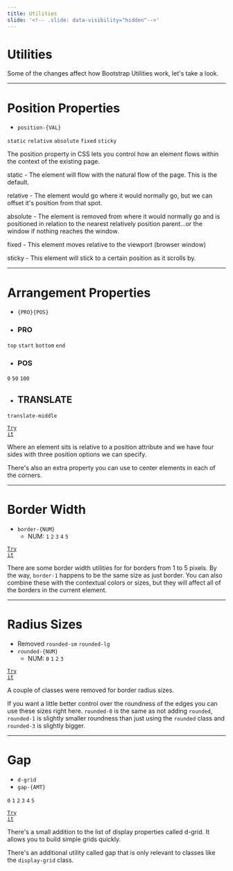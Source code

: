 ```yaml
---
title: Utilities
slide: '<!-- .slide: data-visibility="hidden"-->'
---
```


<!-- .slide: data-state="layout-title" class="bg-dark"-->

# Utilities

> >

Some of the changes affect how Bootstrap Utilities work, let's take a look.

---

<!-- .slide: data-state="layout-code-list" -->

# Position Properties

- `position-{VAL}`

`static` `relative` `absolute` `fixed` `sticky`

> >

The position property in CSS lets you control how an element flows within the context of the existing page.

static - The element will flow with the natural flow of the page. This is the default.

relative - The element would go where it would normally go, but we can offset it's position from that spot.

absolute - The element is removed from where it would normally go and is positioned in relation to the nearest relatively position parent...or the window if nothing reaches the window.

fixed - This element moves relative to the viewport (browser window)

sticky - This element will stick to a certain position as it scrolls by.

---

<!-- .slide: data-state="layout-code-list" -->

# Arrangement Properties

- `{PRO}{POS}`

- ### PRO

`top` `start` `bottom` `end`

- ### POS

`0` `50` `100`

- ## TRANSLATE

`translate-middle`

<a href="https://codepen.io/planetoftheweb/pen/ZELaMQw?editors=1000?editors=1000" target="_blank"><code class="code-royal">Try it</code></a>

> >

Where an element sits is relative to a position attribute and we have four sides with three position options we can specify.

There's also an extra property you can use to center elements in each of the corners.

---

<!-- .slide: data-state="layout-code-list" -->

# Border Width

- `border-{NUM}`
  - NUM: `1` `2` `3` `4` `5`

<a href="https://codepen.io/planetoftheweb/pen/NWdeQVL?editors=1000" target="_blank"><code class="code-royal">Try it</code></a>

> >

There are some border width utilities for for borders from 1 to 5 pixels. By the way, `border-1` happens to be the same size as just border. You can also combine these with the contextual colors or sizes, but they will affect all of the borders in the current element.

---

<!-- .slide: data-state="layout-code-list" -->

# Radius Sizes

- Removed `rounded-sm` `rounded-lg`
- `rounded-{NUM}`
  - NUM: `0` `1` `2` `3`

<a href="https://codepen.io/planetoftheweb/pen/YzNxoKz?editors=1000" target="_blank"><code class="code-royal">Try it</code></a>

> >

A couple of classes were removed for border radius sizes.

If you want a little better control over the roundness of the edges you can use these sizes right here. `rounded-0` is the same as not adding `rounded`, `rounded-1` is slightly smaller roundness than just using the `rounded` class and `rounded-3` is slightly bigger.

---

<!-- .slide: data-state="layout-code-list" -->

# Gap

- `d-grid`
- `gap-{AMT}`

`0` `1` `2` `3` `4` `5`

<a href="https://codepen.io/planetoftheweb/pen/RwKjqda?editors=1000" target="_blank"><code class="code-royal">Try it</code></a>

> >

There's a small addition to the list of display properties called d-grid. It allows you to build simple grids quickly.

There's an additional utility called gap that is only relevant to classes like the `display-grid` class.
